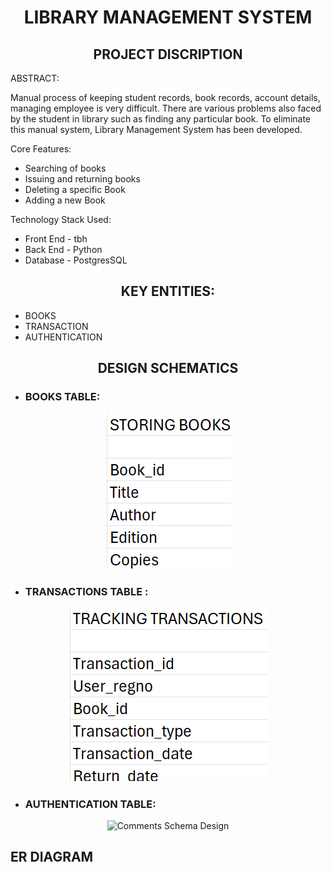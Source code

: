 <div align="center">
  <h1>LIBRARY MANAGEMENT SYSTEM</h1>
</div>

<div align="center">
  <h2>PROJECT DISCRIPTION</h2>
</div>
  <p>  ABSTRACT:

Manual process of keeping student records, book records, account details, managing employee is very difficult. There are various problems also faced by the student in library such as finding any particular book. To eliminate this manual system, Library Management System has been developed.

Core Features:
- Searching of books
- Issuing and returning books
- Deleting a specific Book
- Adding a new Book

Technology Stack Used:
- Front End - tbh
- Back End - Python
- Database - PostgresSQL </p>
</div>

<div align="center">
  <h2>KEY ENTITIES:</h2>
</div>

   * BOOKS  
   * TRANSACTION
   * AUTHENTICATION
<div align="center">
  <h2>DESIGN SCHEMATICS</h2>
  
</div>
<div align="center">
</div>

* ### BOOKS TABLE:
<div align="center">
<img src="Design Schematics/STORING BOOKS.png" alt="User Schema Design">
</div>

* ### TRANSACTIONS TABLE :
<div align="center">
<img src="Design Schematics/TRACKING TRANSACTIONS.png" alt="Photos Schema Design">
</div>

* ### AUTHENTICATION TABLE:
<div align="center">
    <img src="" alt="Comments Schema Design">
</div>




<h2>ER DIAGRAM</h2>
